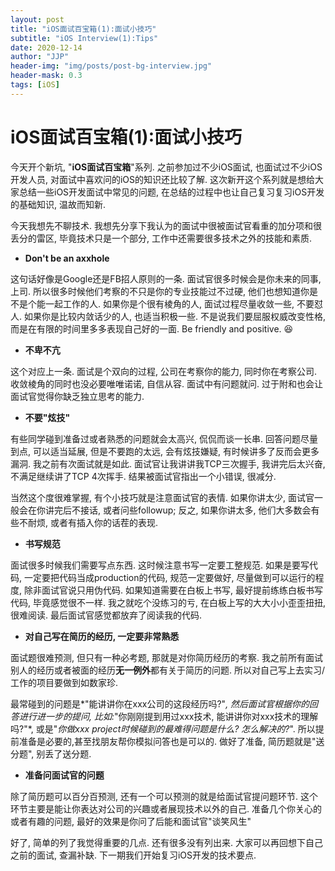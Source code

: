 ```yaml
---
layout: post
title: "iOS面试百宝箱(1):面试小技巧"
subtitle: "iOS Interview(1):Tips"
date: 2020-12-14
author: "JJP"
header-img: "img/posts/post-bg-interview.jpg"
header-mask: 0.3
tags: [iOS]
---
```


# iOS面试百宝箱(1):面试小技巧

今天开个新坑, "**iOS面试百宝箱**"系列. 之前参加过不少iOS面试, 也面试过不少iOS开发人员, 对面试中喜欢问的iOS的知识还比较了解. 这次新开这个系列就是想给大家总结一些iOS开发面试中常见的问题, 在总结的过程中也让自己复习复习iOS开发的基础知识, 温故而知新.  

今天我想先不聊技术. 我想先分享下我认为的面试中很被面试官看重的加分项和很丢分的雷区, 毕竟技术只是一个部分, 工作中还需要很多技术之外的技能和素质.

- **Don't be an axxhole**

这句话好像是Google还是FB招人原则的一条. 面试官很多时候会是你未来的同事,上司. 所以很多时候他们考察的不只是你的专业技能过不过硬, 他们也想知道你是不是个能一起工作的人. 如果你是个很有棱角的人, 面试过程尽量收敛一些, 不要怼人. 如果你是比较内敛话少的人, 也适当积极一些. 不是说我们要屈服权威改变性格, 而是在有限的时间里多多表现自己好的一面. Be friendly and positive. 😆

- **不卑不亢**

这个对应上一条. 面试是个双向的过程, 公司在考察你的能力, 同时你在考察公司. 收敛棱角的同时也没必要唯唯诺诺, 自信从容. 面试中有问题就问. 过于附和也会让面试官觉得你缺乏独立思考的能力. 

- **不要"炫技"**

有些同学碰到准备过或者熟悉的问题就会太高兴, 侃侃而谈一长串.  回答问题尽量到点, 可以适当延展, 但是不要跑的太远, 会有炫技嫌疑, 有时候讲多了反而会更多漏洞. 我之前有次面试就是如此. 面试官让我讲讲我TCP三次握手, 我讲完后太兴奋, 不满足继续讲了TCP 4次挥手. 结果被面试官指出一个小错误, 很减分. 

当然这个度很难掌握, 有个小技巧就是注意面试官的表情. 如果你讲太少, 面试官一般会在你讲完后不接话, 或者问些followup; 反之, 如果你讲太多, 他们大多数会有些不耐烦, 或者有插入你的话茬的表现. 

- **书写规范**

面试很多时候我们需要写点东西. 这时候注意书写一定要工整规范. 如果是要写代码, 一定要把代码当成production的代码, 规范一定要做好, 尽量做到可以运行的程度, 除非面试官说只用伪代码. 如果知道需要在白板上书写, 最好提前练练白板书写代码, 毕竟感觉很不一样. 我之就吃个没练习的亏, 在白板上写的大大小小歪歪扭扭, 很难阅读. 最后面试官感觉都放弃了阅读我的代码. 

- **对自己写在简历的经历, 一定要非常熟悉**

面试题很难预测, 但只有一种必考题, 那就是对你简历经历的考察. 我之前所有面试别人的经历或者被面的经历**无一例外**都有关于简历的问题. 所以对自己写上去实习/工作的项目要做到如数家珍. 

最常碰到的问题是*"能讲讲你在xxx公司的这段经历吗?"*, 然后面试官根据你的回答进行进一步的提问, 比如:*"你刚刚提到用过xxx技术, 能讲讲你对xxx技术的理解吗?"*,  或是"*你做xxx project时候碰到的最难得问题是什么? 怎么解决的?*". 所以提前准备是必要的,甚至找朋友帮你模拟问答也是可以的. 做好了准备, 简历题就是"送分题", 别丢了送分题.

- **准备问面试官的问题**

除了简历题可以百分百预测, 还有一个可以预测的就是给面试官提问题环节. 这个环节主要是能让你表达对公司的兴趣或者展现技术以外的自己. 准备几个你关心的或者有趣的问题, 最好的效果是你问了后能和面试官"谈笑风生"



好了, 简单的列了我觉得重要的几点. 还有很多没有列出来. 大家可以再回想下自己之前的面试, 查漏补缺. 下一期我们开始复习iOS开发的技术要点.